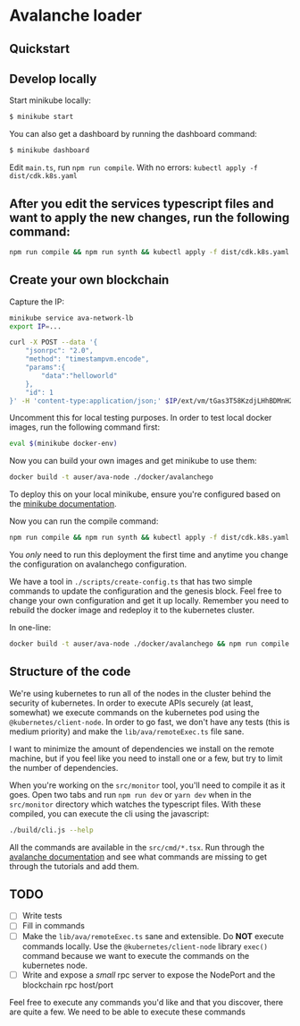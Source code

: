 # Avalanche loader

## Quickstart

## Develop locally

Start minikube locally:

```bash
$ minikube start
```

You can also get a dashboard by running the dashboard command:

```bash
$ minikube dashboard
```

Edit `main.ts`, run `npm run compile`. With no errors: `kubectl apply -f dist/cdk.k8s.yaml`

## After you edit the services typescript files and want to apply the new changes, run the following command:

```bash
npm run compile && npm run synth && kubectl apply -f dist/cdk.k8s.yaml
```

## Create your own blockchain

Capture the IP:

```bash
minikube service ava-network-lb
export IP=...
```

```bash
curl -X POST --data '{
    "jsonrpc": "2.0",
    "method": "timestampvm.encode",
    "params":{
        "data":"helloworld"
    },
    "id": 1
}' -H 'content-type:application/json;' $IP/ext/vm/tGas3T58KzdjLHhBDMnH2TvrddhqTji5iZAMZ3RXs2NLpSnhH
```

Uncomment this for local testing purposes. In order to test local docker images, run the following command first:

```bash
eval $(minikube docker-env)
```

Now you can build your own images and get minikube to use them:

```bash
docker build -t auser/ava-node ./docker/avalanchego
```

To deploy this on your local minikube, ensure you're configured based on the [minikube documentation](https://minikube.sigs.k8s.io/docs/start/).

Now you can run the compile command:

```bash
npm run compile && npm run synth && kubectl apply -f dist/cdk.k8s.yaml
```

You _only_ need to run this deployment the first time and anytime you change the configuration on avalanchego configuration.

We have a tool in `./scripts/create-config.ts` that has two simple commands to update the configuration and the genesis block. Feel free to change your own configuration and get it up locally. Remember you need to rebuild the docker image and redeploy it to the kubernetes cluster.

In one-line:

```bash
docker build -t auser/ava-node ./docker/avalanchego && npm run compile && npm run synth && kubectl apply -f dist/cdk.k8s.yaml
```

## Structure of the code

We're using kubernetes to run all of the nodes in the cluster behind the security of kubernetes. In order to execute APIs securely (at least, somewhat) we execute commands on the kubernetes pod using the `@kubernetes/client-node`. In order to go fast, we don't have any tests (this is medium priority) and make the `lib/ava/remoteExec.ts` file sane.

I want to minimize the amount of dependencies we install on the remote machine, but if you feel like you need to install one or a few, but try to limit the number of dependencies.

When you're working on the `src/monitor` tool, you'll need to compile it as it goes. Open two tabs and run `npm run dev` or `yarn dev` when in the `src/monitor` directory which watches the typescript files. With these compiled, you can execute the cli using the javascript:

```bash
./build/cli.js --help
```

All the commands are available in the `src/cmd/*.tsx`. Run through the [avalanche documentation](https://www.avax.network/build) and see what commands are missing to get through the tutorials and add them.

## TODO

- [ ] Write tests
- [ ] Fill in commands
- [ ] Make the `lib/ava/remoteExec.ts` sane and extensible. Do **NOT** execute commands locally. Use the `@kubernetes/client-node` library `exec()` command because we want to execute the commands on the kubernetes node.
- [ ] Write and expose a _small_ rpc server to expose the NodePort and the blockchain rpc host/port

Feel free to execute any commands you'd like and that you discover, there are quite a few. We need to be able to execute these commands
